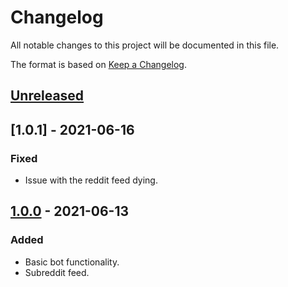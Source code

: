 # Changelog
All notable changes to this project will be documented in this file.

The format is based on [Keep a Changelog](https://keepachangelog.com/en/1.0.0/).


## [Unreleased]


## [1.0.1] - 2021-06-16
### Fixed
- Issue with the reddit feed dying.

## [1.0.0] - 2021-06-13
### Added
- Basic bot functionality.
- Subreddit feed.


[Unreleased]: https://github.com/classabbyamp/r-wlw-bot/compare/v1.0.0...HEAD
[1.0.0]: https://github.com/classabbyamp/r-wlw-bot/releases/tag/v1.0.0

